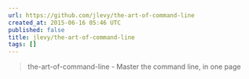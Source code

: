 ```yaml
---
url: https://github.com/jlevy/the-art-of-command-line
created_at: 2015-06-16 05:46 UTC
published: false
title: jlevy/the-art-of-command-line
tags: []
---
```


<blockquote>the-art-of-command-line - Master the command line, in one page</blockquote>
